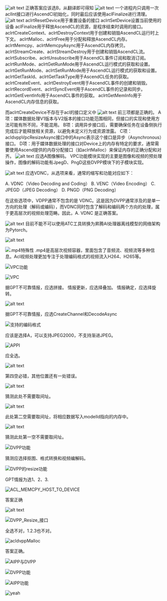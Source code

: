 ![alt text](image.png)
正确答案应该选B，从翻译即可得知
![alt text](image-1.png)
一个进程内只调用一次aclInt接口进行AscendCl初始化，同时最后应该使用aclFinalize进行清理。
![alt text](image-2.png)
aclrtResetDevice用于重置设备的接口
aclrtSetDevice设置当前使用的设备
aclFinalize用于释放AscendCL的资源，是程序结束时调用的接口。
aclrtCreateContext、aclrtDestroyContext用于创建和销毁AscendCL运行时上下文。
aclrtMalloc、aclrtFree用于分配和释放AscendCL内存。
aclrtMemcpy、aclrtMemcpyAsync用于AscendCL内存拷贝。
aclrtStreamCreate、aclrtStreamDestroy用于创建和销毁AscendCL流。
aclrtSubscribe、aclrtUnsubscribe用于AscendCL事件订阅和取消订阅。
aclrtRunMode、aclrtGetRunMode用于AscendCL运行模式的获取和设置。
aclrtGetRunMode、aclrtSetRunMode用于AscendCL运行模式的获取和设置。
aclrtGetTaskId、aclrtGetTaskType用于AscendCL任务的获取。
aclrtCreateEvent、aclrtDestroyEvent用于AscendCL事件的创建和销毁。
aclrtRecordEvent、aclrtSyncEvent用于AscendCL事件的记录和同步。
aclrtGetEventInfo用于AscendCL事件的获取。
aclrtGetMemInfo用于AscendCL内存信息的获取。

而aclrtCreateDevice不存在于acl的接口定义中
![alt text](image-3.png)
前三项都是正确的。
A项：媒体数据处理V1版本与V2版本的接口功能范围相同，但接口的实现和使用方法可能有所不同，不能混用。
B项：调用异步接口后，需要确保任务在设备侧执行完成后才能释放相关资源，以避免未定义行为或资源泄露。
C项：acldvppVpcResizeAsync接口中的Async表示这个接口是异步（Asynchronous）接口。
D项：用于媒体数据处理的接口对Device上的内存有特定的要求，通常需要使用Ascend提供的内存分配接口（如aclrtMalloc）来保证内存的正确分配和对齐。
![alt text](img_.png)
应选A图像解码。
VPC功能模块实现的主要是图像和视频的预处理操作，图像的解码功能有JpegD、PngD这些DVPP模块下的子模块实现。

![alt text](image-4.png)
应选VDNC，从选项来看，通常的缩写和功能对应如下：

A. VDNC（Video Decoding and Coding）
B. VENC（Video Encoding）
C. JPEGD（JPEG Decoding）
D. PNGD（PNG Decoding）

在这些选项中，VDPP通常不包含的是 VDNC。这是因为DVPP通常涉及的是单一方向的处理（解码或编码），而VDNC同时包含了解码和编码两个方向的处理，属于更高层次的视频处理范畴。因此，A. VDNC 是正确答案。

![alt text](image-5.png)
目前不能不可以使用ATC工具转换为昇腾AI处理器离线模型的网络架构为Pytorch。

![alt text](image-6.png)

![.mp4特殊性](image-7.png)
.mp4是高层次视频容器，里面包含了音频流、视频流等多种信息。Acl视频处理更加专注于处理编码格式的视频流入H264、H265等。


![VPC功能](image-18.png)

![VPC](image-8.png)

据GPT不可靠情报，应选拼接。
情报更新，应选择叠加。
情报确定，应选择旋转。

![alt text](image-9.png)

据GPT不可靠情报，应选CreateChannel和DecodeAsync

![支持的编码格式](image-10.png)

应该是选择A，可以支持JPEG2000，不支持渐进JPEG。

![APPI](image-11.png)

应全选。

![alt text](image-12.png)

第四空必错，其他位置还有一处错误。

![alt text](image-13.png)

猜测此处不需要取间址。

![alt text](image-14.png)

此处第二空需要取间址，将相应数据写入modelId指向的内存中。

![alt text](image-15.png)

猜测此处第一空不需要取间址。

![DVPP功能](image-16.png)

猜测应选择抠图、格式转换和视频编解码。

![DVPP的resize功能](image-17.png)

GPT情报为选1、2、3.

![ACL_MEMCPY_HOST_TO_DEVICE](image-19.png)

答案正确

![alt text](image-20.png)

![DVPP_Resize_接口](image-21.png)

全选不对，1.2.3也不对。

![acldvppMalloc](image-22.png)

答案正确。

![AIPP与DVPP](image-23.png)

![DVPP功能](image-24.png)

![AIPP功能](image-25.png)

![yeah](image-26.png)